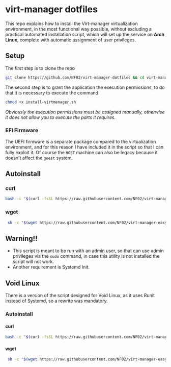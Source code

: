 # virt-manager dotfiles #
This repo explains how to install the Virt-manager virtualization environment,
in the most functional way possible, without excluding a practical automated
installation script, which will set up the service on **Arch Linux**, complete with
automatic assignment of user privileges.

## Setup ##
The first step is to clone the repo
```sh
git clone https://github.com/NF02/virt-manager-dotfiles && cd virt-manager-dotfiles
```
The second step is to grant the application the execution permissions,
to do that it is necessary to execute the command
```sh
chmod +x install-virtmenager.sh
```

*Obviously the execution permissions must be assigned manually, otherwise it does not
allow you to execute the parts it requires.*

### EFI Firmware ###
The UEFI firmware is a separate package compared to the virtualization 
environment, and for this reason I have included it in the script so that I can
fully exploit it. Of course the `HOST` machine can also be legacy because it
doesn't affect the `guest` system.
## Autoinstall ##
### curl ###
```bash
bash -c "$(curl -fsSL https://raw.githubusercontent.com/NF02/virt-manager-easy-installer/main/install-virtmenager.sh)"
```
### wget ###
```bash
 sh -c "$(wget https://raw.githubusercontent.com/NF02/virt-manager-easy-installer/main/install-virtmenager.sh -O -)"
```
## Warning!! ##
- This script is meant to be run with an admin user, so that can use admin
privileges via the `sudo` command, in case this utility is not installed
the script will not work.
- Another requirement is Systemd Init.

## Void Linux ##
There is a version of the script designed for Void Linux, as it uses Runit instead of Systemd, so a rewrite was mandatory.
### Autoinstall ###
#### curl ####
```bash
bash -c "$(curl -fsSL https://raw.githubusercontent.com/NF02/virt-manager-easy-installer/main/install-virtmenager-void-linux.sh)"
```

#### wget ####
```bash
 sh -c "$(wget https://raw.githubusercontent.com/NF02/virt-manager-easy-installer/main/install-virtmenager-void-linux.sh -O -)"
```